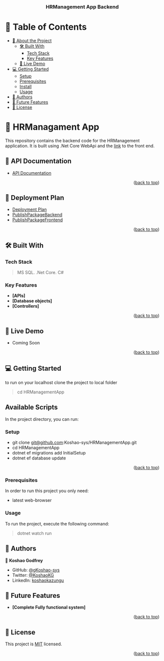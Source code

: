 ﻿<a name="readme-top"></a>

<div align="center">

  <h3><b>HRManagement App Backend</b></h3>

</div>

# 📗 Table of Contents

- [📖 About the Project](#about-project)
  - [🛠 Built With](#built-with)
    - [Tech Stack](#tech-stack)
    - [Key Features](#key-features)
  - [🚀 Live Demo](#live-demo)
- [💻 Getting Started](#getting-started)
  - [Setup](#setup)
  - [Prerequisites](#prerequisites)
  - [Install](#install)
  - [Usage](#usage)
- [👥 Authors](#authors)
- [🔭 Future Features](#future-features)
- [📝 License](#license)

# 📖 HRManagament App <a name="about-project"></a>

This repository contains the backend code for the HRManagement application. It is built using .Net Core WebApi and the [link](https://github.com/Koshao-sys/HRManagementApp-FrontEnd) to the front end.

## 🚀 API Documentation <a name="app-doc"></a>

- [API Documentation](./swagger/v1/swagger.json)

<p align="right">(<a href="#readme-top">back to top</a>)</p>

## 🚀 Deployment Plan <a name="dep-doc"></a>

- [Deployment Plan](./Doc/DeploymentPlan)
- [PublishPackageBackend](./DeploymentPackage)
- [PublishPackageFrontend](https://github.com/Koshao-sys/HRManagementApp-FrontEnd/tree/main/PublishPackageFrontEnd)

<p align="right">(<a href="#readme-top">back to top</a>)</p>

## 🛠 Built With <a name="built-with"> </a>

### Tech Stack <a name="tech-stack"></a>

> MS SQL.
> .Net Core.
> C#

### Key Features <a name="key-features"></a>

- **[APIs]**
- **[Database objects]**
- **[Controllers]**

<p align="right">(<a href="#readme-top">back to top</a>)</p>

## 🚀 Live Demo <a name="live-demo"></a>

- Coming Soon

<p align="right">(<a href="#readme-top">back to top</a>)</p>

## 💻 Getting Started <a name="getting-started"></a>

to run on your localhost clone the project to local folder

> cd HRManagementApp

## Available Scripts

In the project directory, you can run:

### Setup

- git clone git@github.com:Koshao-sys/HRManagementApp.git
- cd HRManagementApp
- dotnet ef migrations add InitialSetup
- dotnet ef database update

<p align="right">(<a href="#readme-top">back to top</a>)</p>

### Prerequisites

In order to run this project you only need:

- latest web-browser

### Usage

To run the project, execute the following command:

> dotnet watch run


## 👥 Authors <a name="authors"></a>

👤 **Koshao Godfrey**

- GitHub: [@gKoshao-sys](https://github.com/Koshao-sys/)
- Twitter: [@KoshaoKG](https://twitter.com/KoshaoKG)
- LinkedIn: [koshaokazungu](https://www.linkedin.com/in/koshaokazungu/)

## 🔭 Future Features <a name="future-features"></a>

- **[Complete Fully functional system]**

<p align="right">(<a href="#readme-top">back to top</a>)</p>

## 📝 License <a name="license"></a>

This project is [MIT](./LICENSE) licensed.

<p align="right">(<a href="#readme-top">back to top</a>)</p>
